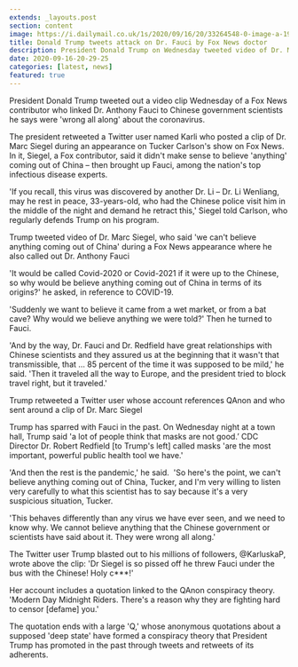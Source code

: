 ```yaml
---
extends: _layouts.post
section: content
image: https://i.dailymail.co.uk/1s/2020/09/16/20/33264548-0-image-a-19_1600283264309.jpg 
title: Donald Trump tweets attack on Dr. Fauci by Fox News doctor 
description: President Donald Trump on Wednesday tweeted video of Dr. Marc Siegel, who said we cant believe anything coming out of China and called out Dr. Anthony Fauci. 
date: 2020-09-16-20-29-25 
categories: [latest, news] 
featured: true 
--- 
```

President Donald Trump tweeted out a video clip Wednesday of a Fox News contributor who linked Dr. Anthony Fauci to Chinese government scientists he says were 'wrong all along' about the coronavirus.

The president retweeted a Twitter user named Karli who posted a clip of Dr. Marc Siegel during an appearance on Tucker Carlson's show on Fox News. In it, Siegel, a Fox contributor, said it didn't make sense to believe 'anything' coming out of China – then brought up Fauci, among the nation's top infectious disease experts.   

'If you recall, this virus was discovered by another Dr. Li – Dr. Li Wenliang, may he rest in peace, 33-years-old, who had the Chinese police visit him in the middle of the night and demand he retract this,' Siegel told Carlson, who regularly defends Trump on his program. 

Trump tweeted video of Dr. Marc Siegel, who said 'we can't believe anything coming out of China' during a Fox News appearance where he also called out Dr. Anthony Fauci

'It would be called Covid-2020 or Covid-2021 if it were up to the Chinese, so why would be believe anything coming out of China in terms of its origins?' he asked, in reference to COVID-19. 

'Suddenly we want to believe it came from a wet market, or from a bat cave? Why would we believe anything we were told?' Then he turned to Fauci.

'And by the way, Dr. Fauci and Dr. Redfield have great relationships with Chinese scientists and they assured us at the beginning that it wasn't that transmissible, that ... 85 percent of the time it was supposed to be mild,' he said. 'Then it traveled all the way to Europe, and the president tried to block travel right, but it traveled.'

Trump retweeted a Twitter user whose account references QAnon and who sent around a clip of Dr. Marc Siegel

Trump has sparred with Fauci in the past. On Wednesday night at a town hall, Trump said 'a lot of people think that masks are not good.’ CDC Director Dr. Robert Redfield [to Trump's left] called masks 'are the most important, powerful public health tool we have.'

'And then the rest is the pandemic,' he said.  'So here's the point, we can't believe anything coming out of China, Tucker, and I'm very willing to listen very carefully to what this scientist has to say because it's a very suspicious situation, Tucker. 

'This behaves differently than any virus we have ever seen, and we need to know why. We cannot believe anything that the Chinese government or scientists have said about it. They were wrong all along.' 

The Twitter user Trump blasted out to his millions of followers, @KarluskaP,  wrote above the clip: 'Dr Siegel is so pissed off he threw Fauci under the bus with the Chinese! Holy c***!' 

Her account includes a quotation linked to the QAnon conspiracy theory. 'Modern Day Midnight Riders. There's a reason why they are fighting hard to censor [defame] you.'

The quotation ends with a large 'Q,' whose anonymous quotations about a supposed 'deep state' have formed a conspiracy theory that President Trump has promoted in the past through tweets and retweets of its adherents.    

